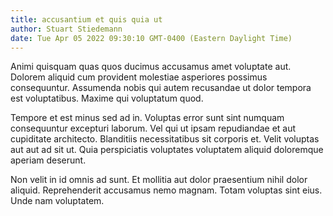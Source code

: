 ```yaml
---
title: accusantium et quis quia ut
author: Stuart Stiedemann
date: Tue Apr 05 2022 09:30:10 GMT-0400 (Eastern Daylight Time)
---
```

Animi quisquam quas quos ducimus accusamus amet voluptate aut. Dolorem aliquid cum provident molestiae asperiores possimus consequuntur. Assumenda nobis qui autem recusandae ut dolor tempora est voluptatibus. Maxime qui voluptatum quod.

 Tempore et est minus sed ad in. Voluptas error sunt sint numquam consequuntur excepturi laborum. Vel qui ut ipsam repudiandae et aut cupiditate architecto. Blanditiis necessitatibus sit corporis et. Velit voluptas aut aut ad sit ut. Quia perspiciatis voluptates voluptatem aliquid doloremque aperiam deserunt.

 Non velit in id omnis ad sunt. Et mollitia aut dolor praesentium nihil dolor aliquid. Reprehenderit accusamus nemo magnam. Totam voluptas sint eius. Unde nam voluptatem.
